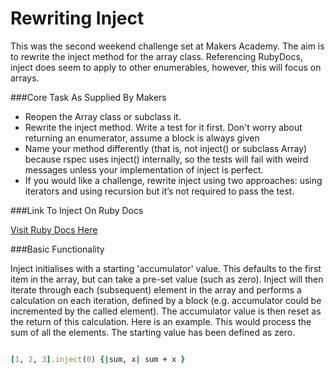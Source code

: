 Rewriting Inject
================

This was the second weekend challenge set at Makers Academy.  The aim is to rewrite the inject method for the array class.  Referencing RubyDocs, inject does seem to apply to other enumerables, however, this will focus on arrays.

###Core Task As Supplied By Makers

- Reopen the Array class or subclass it.
- Rewrite the inject method. Write a test for it first. Don't worry about returning an enumerator, assume a block is always given
- Name your method differently (that is, not inject() or subclass Array) because rspec uses inject() internally, so the tests will fail with weird messages unless your implementation of inject is perfect.
- If you would like a challenge, rewrite inject using two approaches: using iterators and using recursion but it’s not required to pass the test.

###Link To Inject On Ruby Docs

[Visit Ruby Docs Here](http://www.ruby-doc.org/core-2.1.1/Enumerable.html#method-i-inject)


###Basic Functionality

Inject initialises with a starting 'accumulator' value.  This defaults to the first item in the array, but can take a pre-set value (such as zero).  Inject will then iterate through each (subsequent) element in the array and performs a calculation on each iteration, defined by a block (e.g. accumulator could be incremented by the called element).  The accumulator value is then reset as the return of this calculation. Here is an example.  This would process the sum of all the elements.  The starting value has been defined as zero.


```ruby

[1, 2, 3].inject(0) {|sum, x| sum + x }

```